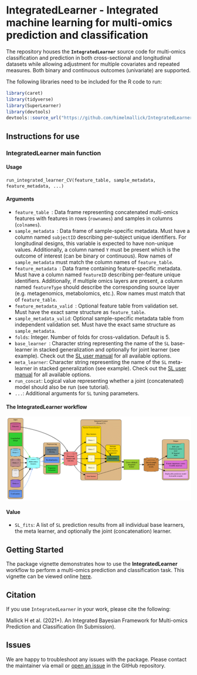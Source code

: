 # IntegratedLearner - Integrated machine learning for multi-omics prediction and classification 

The repository houses the **`IntegratedLearner`** source code for multi-omics classification and prediction in both cross-sectional and longitudinal datasets while allowing adjustment for multiple covariates and repeated measures. Both binary and continuous outcomes (univariate) are supported. 

The following libraries need to be included for the R code to run:

```r
library(caret)
library(tidyverse)
library(SuperLearner)
library(devtools)
devtools::source_url("https://github.com/himelmallick/IntegratedLearner/blob/master/scripts/IntegratedLearner_CV.R?raw=TRUE") 
```

## Instructions for use

### IntegratedLearner main function

#### Usage

```
run_integrated_learner_CV(feature_table, sample_metadata, feature_metadata, ...)
```

#### Arguments

* ```feature_table ```: Data frame representing concatenated multi-omics features with features in rows (```rownames```) and samples in columns (```colnames```).
* ```sample_metadata ```: Data frame of sample-specific metadata. Must have a column named ```subjectID``` describing per-subject unique identifiers. For longitudinal designs, this variable is expected to have non-unique values. Additionally, a column named ```Y``` must be present which is the outcome of interest (can be binary or continuous). Row names of ```sample_metadata``` must match the column names of ```feature_table```.
* ```feature_metadata ```: Data frame containing feature-specific metadata. Must have a column named ```featureID``` describing per-feature unique identifiers. Additionally, if multiple omics layers are present, a column named ```featureType``` should describe the corresponding source layer (e.g. metagenomics, metabolomics, etc.). Row names must match that of ```feature_table```.
* ```feature_metadata_valid ```: Optional feature table from validation set. Must have the exact same structure as `feature_table`. 
* ```sample_metadata_valid```: Optional sample-specific metadata table from independent validation set. Must have the exact same structure as `sample_metadata`. 
* ```folds```: Integer. Number of folds for cross-validation. Default is 5.
* ```base_learner ```: Character string representing the name of the ```SL``` base-learner in stacked generalization and optionally for joint learner (see example). Check out the [SL user manual](https://cran.r-project.org/web/packages/SuperLearner/vignettes/Guide-to-SuperLearner.html) for all available options. 
* ```meta_learner```: Character string representing the name of the ```SL``` meta-learner in stacked generalization (see example). Check out the [SL user manual](https://cran.r-project.org/web/packages/SuperLearner/vignettes/Guide-to-SuperLearner.html) for all available options.
* ```run_concat```: Logical value representing whether a joint (concatenated) model should also be run (see tutorial).
* ```...```: Additional arguments for `SL` tuning parameters.

#### The IntegratedLearner workflow
![Flow Chart](/images/Flowchart.png)

#### Value

* ```SL_fits```: A list of ```SL``` prediction results from all individual base learners, the meta learner, and optionally the joint (concatenation) learner.

## Getting Started
The package vignette demonstrates how to use the **IntegratedLearner** workflow to perform a multi-omics prediction and classification task. This vignette can be viewed online [here](http://htmlpreview.github.io/?https://github.com/himelmallick/IntegratedLearner/blob/master/vignettes/IntegratedLearner.html).


Citation
--------

If you use `IntegratedLearner` in your work, please cite the following:

Mallick H et al. (2021+). An Integrated Bayesian Framework for Multi-omics Prediction and Classification (In Submission).

Issues
------

We are happy to troubleshoot any issues with the package. Please contact the maintainer via email or [open an issue](https://github.com/himelmallick/IntegratedLearner/issues) in the GitHub repository.
